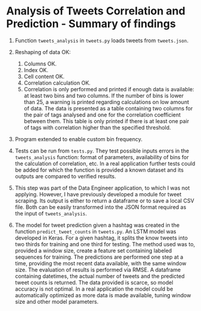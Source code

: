 # Analysis of Tweets Correlation and Prediction - Summary of findings

1. Function `tweets_analysis` in `tweets.py` loads tweets from `tweets.json`.

1. Reshaping of data OK:
	1. Columns OK.
	1. Index OK.
	1. Cell content OK.
	1. Correlation calculation OK.
	1. Correlation is only performed and printed if enough data is available: at least two bins and two columns. If the number of bins is lower than 25, a warning is printed regarding calculations on low amount of data. The data is presented as a table containing two columns for the pair of tags analysed and one for the correlation coefficient between them. This table is only printed if there is at least one pair of tags with correlation higher than the specified threshold.

1. Program extended to enable custom bin frequency.

1. Tests can be run from `tests.py`. They test possible inputs errors in the `tweets_analysis` function: format of parameters, availability of bins for the calculation of correlation, etc. In a real application further tests could be added for which the function is provided a known dataset and its outputs are compared to verified results.

1. This step was part of the Data Engineer application, to which I was not applying. However, I have previously developed a module for tweet scraping. Its output is either to return a dataframe or to save a local CSV file. Both can be easily transformed into the JSON format required as the input of `tweets_analysis`.

1. The model for tweet prediction given a hashtag was created in the function `predict_tweet_counts` in `tweets.py`. An LSTM model was developed in Keras. For a given hashtag, it splits the know tweets into two thirds for training and one third for testing. The method used was to, provided a window size, create a feature set containing labeled sequences for training. The predictions are performed one step at a time, providing the most recent data available, with the same window size. The evaluation of results is performed via RMSE. A dataframe containing datetimes, the actual number of tweets and the predicted tweet counts is returned. The data provided is scarce, so model accuracy is not optimal. In a real application the model could be automatically optimized as more data is made available, tuning window size and other model parameters.